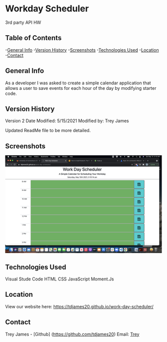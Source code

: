 # Workday Scheduler
3rd party API HW


## Table of Contents
-[General Info](#General-Info)
-[Version History](#version-history)
-[Screenshots](#screenshots)
-[Technologies Used](#technologies-used)
-[Location](#location)
-[Contact](#contact)

## General Info
As a developer I was asked to create a simple calendar application that allows a user to save events for each hour of the day by modifying starter code. 

## Version History
Version 2
Date Modified: 5/15/2021
Modified by: Trey James

Updated ReadMe file to be more detailed.

## Screenshots
![Homepage Screenshot](./Assets/snapshot.jpg)

    
## Technologies Used
Visual Stude Code
HTML
CSS
JavaScript
Moment.Js

## Location
View our website here: https://tdjames20.github.io/work-day-scheduler/

## Contact 
Trey James - [Github] (https://github.com/tdjames20) Email: [Trey](mailto:tdjames5@yahoo.com)